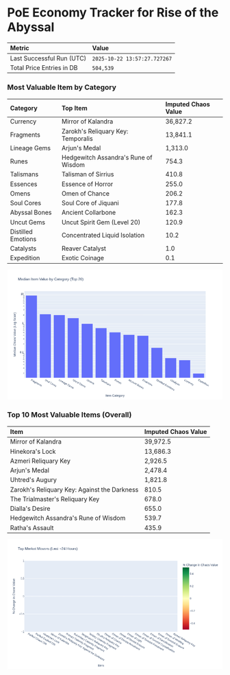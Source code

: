 # PoE Economy Tracker for Rise of the Abyssal

<!-- START_MAINTENANCE -->
| Metric | Value |
|:---|:---|
| Last Successful Run (UTC) | `2025-10-22 13:57:27.727267` |
| Total Price Entries in DB | `504,539` |

<!-- END_MAINTENANCE -->

<!-- START_DATAFRAME_DEBUG -->
<!-- END_DATAFRAME_DEBUG -->

<!-- START_CATEGORY_ANALYSIS -->
### Most Valuable Item by Category
| Category | Top Item | Imputed Chaos Value |
| :--- | :--- | :--- |
| Currency | Mirror of Kalandra | 36,827.2 |
| Fragments | Zarokh's Reliquary Key: Temporalis | 13,841.1 |
| Lineage Gems | Arjun's Medal | 1,313.0 |
| Runes | Hedgewitch Assandra's Rune of Wisdom | 754.3 |
| Talismans | Talisman of Sirrius | 410.8 |
| Essences | Essence of Horror | 255.0 |
| Omens | Omen of Chance | 206.2 |
| Soul Cores | Soul Core of Jiquani | 177.8 |
| Abyssal Bones | Ancient Collarbone | 162.3 |
| Uncut Gems | Uncut Spirit Gem (Level 20) | 120.9 |
| Distilled Emotions | Concentrated Liquid Isolation | 10.2 |
| Catalysts | Reaver Catalyst | 1.0 |
| Expedition | Exotic Coinage | 0.1 |


![Category Analysis Chart](charts/category_analysis.png)
<!-- END_ANALYSIS -->

<!-- START_ANALYSIS -->
### Top 10 Most Valuable Items (Overall)
| Item | Imputed Chaos Value |
| :--- | :--- |
| Mirror of Kalandra | 39,972.5 |
| Hinekora's Lock | 13,686.3 |
| Azmeri Reliquary Key | 2,926.5 |
| Arjun's Medal | 2,478.4 |
| Uhtred's Augury | 1,821.8 |
| Zarokh's Reliquary Key: Against the Darkness | 810.5 |
| The Trialmaster's Reliquary Key | 678.0 |
| Dialla's Desire | 655.0 |
| Hedgewitch Assandra's Rune of Wisdom | 539.7 |
| Ratha's Assault | 435.9 |


![Market Movers Chart](charts/market_movers.png)
<!-- END_ANALYSIS -->
